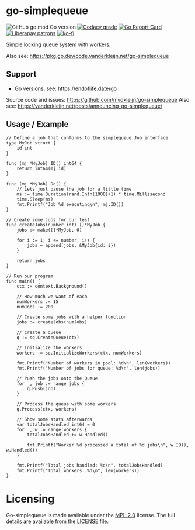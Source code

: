 # go-simplequeue

![GitHub go.mod Go version](https://img.shields.io/github/go-mod/go-version/mvdkleijn/go-simplequeue?style=for-the-badge)
[![Codacy grade](https://img.shields.io/codacy/grade/3d4c22c400ea474c8fb69b4c9564484c?style=for-the-badge)](https://app.codacy.com/gh/mvdkleijn/go-simplequeue)
[![Go Report Card](https://goreportcard.com/badge/github.com/mvdkleijn/go-simplequeue?style=for-the-badge)](https://goreportcard.com/report/github.com/mvdkleijn/go-simplequeue) [![Liberapay patrons](https://img.shields.io/liberapay/patrons/mvdkleijn?style=for-the-badge)](https://liberapay.com/mvdkleijn/) [![ko-fi](https://ko-fi.com/img/githubbutton_sm.svg)](https://ko-fi.com/O4O7H6C73)

Simple locking queue system with workers.

Also see: <https://pkg.go.dev/code.vanderkleijn.net/go-simplequeue>

## Support

- Go versions, see: https://endoflife.date/go

Source code and issues: https://github.com/mvdkleijn/go-simplequeue
Also see: https://vanderkleijn.net/posts/announcing-go-simplequeue/


## Usage / Example

```golang
// Define a job that conforms to the simplequeue.Job interface
type MyJob struct {
    id int
}

func (mj *MyJob) ID() int64 {
    return int64(mj.id)
}

func (mj *MyJob) Do() {
    // Lets just pause the job for a little time
    ms := time.Duration(rand.Intn(1000)+1) * time.Millisecond
    time.Sleep(ms)
    fmt.Printf("Job %d executing\n", mj.ID())
}

// Create some jobs for our test
func createJobs(number int) []*MyJob {
    jobs := make([]*MyJob, 0)

    for i := 1; i <= number; i++ {
        jobs = append(jobs, &MyJob{id: i})
    }

    return jobs
}

// Run our program
func main() {
    ctx := context.Background()

    // How much we want of each
    numWorkers := 15
    numJobs := 200

    // Create some jobs with a helper function
    jobs := createJobs(numJobs)

    // Create a queue
    q := sq.CreateQueue(ctx)

    // Initialize the workers
    workers := sq.InitializeWorkers(ctx, numWorkers)

    fmt.Printf("Number of workers in pool: %d\n", len(workers))
    fmt.Printf("Number of jobs for queue: %d\n", len(jobs))

    // Push the jobs onto the Queue
    for _, job := range jobs {
        q.Push(job)
    }

    // Process the queue with some workers
    q.Process(ctx, workers)

    // Show some stats afterwards
    var totalJobsHandled int64 = 0
    for _, w := range workers {
        totalJobsHandled += w.Handled()

        fmt.Printf("Worker %d processed a total of %d jobs\n", w.ID(), w.Handled())
    }

    fmt.Printf("Total jobs handled: %d\n", totalJobsHandled)
    fmt.Printf("Total workers: %d\n", len(workers))
}
```

# Licensing

Go-simplequeue is made available under the [MPL-2.0](https://choosealicense.com/licenses/mpl-2.0/)
license. The full details are available from the [LICENSE](/LICENSE) file.
